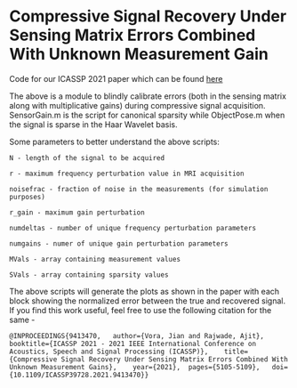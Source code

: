 # Compressive Signal Recovery Under Sensing Matrix Errors Combined With Unknown Measurement Gain

Code for our ICASSP 2021 paper which can be found [here](https://ieeexplore.ieee.org/abstract/document/9413470)

The above is a module to blindly calibrate errors (both in the sensing matrix along with multiplicative gains) during compressive signal acquisition. SensorGain.m is the script for canonical sparsity while ObjectPose.m when the signal is sparse in the Haar Wavelet basis.

Some parameters to better understand the above scripts:

`
N - length of the signal to be acquired
`

`
r - maximum frequency perturbation value in MRI acquisition
`

`
noisefrac - fraction of noise in the measurements (for simulation purposes)
`

`
r_gain - maximum gain perturbation
`

`
numdeltas - number of unique frequency perturbation parameters
`

`
numgains - numer of unique gain perturbation parameters
`

`
MVals - array containing measurement values
`

`
SVals - array containing sparsity values
`

The above scripts will generate the plots as shown in the paper with each block showing the normalized error between the true and recovered signal. If you find this work useful, feel free to use the following citation for the same -

``
@INPROCEEDINGS{9413470,  
author={Vora, Jian and Rajwade, Ajit},  
booktitle={ICASSP 2021 - 2021 IEEE International Conference on Acoustics, Speech and Signal Processing (ICASSP)},   
title={Compressive Signal Recovery Under Sensing Matrix Errors Combined With Unknown Measurement Gains},   
year={2021}, 
pages={5105-5109},  
doi={10.1109/ICASSP39728.2021.9413470}}
``
